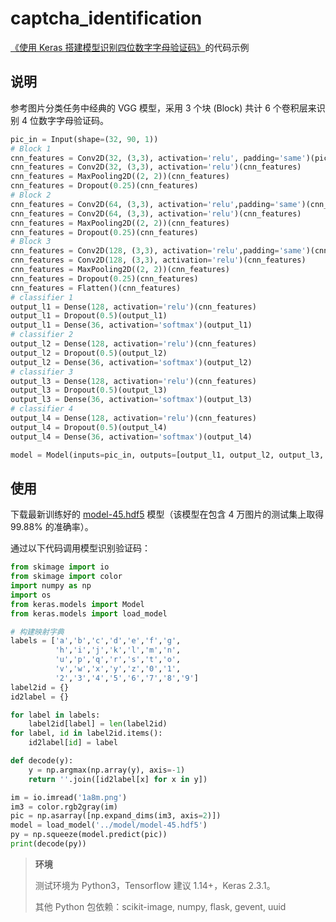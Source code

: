 # captcha_identification

[《使用 Keras 搭建模型识别四位数字字母验证码》](https://xiaosheng.run/2019/09/12/article167/)的代码示例

## 说明

参考图片分类任务中经典的 VGG 模型，采用 3 个块 (Block) 共计 6 个卷积层来识别 4 位数字字母验证码。

```python
pic_in = Input(shape=(32, 90, 1))
# Block 1
cnn_features = Conv2D(32, (3,3), activation='relu', padding='same')(pic_in)
cnn_features = Conv2D(32, (3,3), activation='relu')(cnn_features)
cnn_features = MaxPooling2D((2, 2))(cnn_features)
cnn_features = Dropout(0.25)(cnn_features)
# Block 2
cnn_features = Conv2D(64, (3,3), activation='relu',padding='same')(cnn_features)
cnn_features = Conv2D(64, (3,3), activation='relu')(cnn_features)
cnn_features = MaxPooling2D((2, 2))(cnn_features)
cnn_features = Dropout(0.25)(cnn_features)
# Block 3
cnn_features = Conv2D(128, (3,3), activation='relu',padding='same')(cnn_features)
cnn_features = Conv2D(128, (3,3), activation='relu')(cnn_features)
cnn_features = MaxPooling2D((2, 2))(cnn_features)
cnn_features = Dropout(0.25)(cnn_features)
cnn_features = Flatten()(cnn_features)
# classifier 1
output_l1 = Dense(128, activation='relu')(cnn_features)
output_l1 = Dropout(0.5)(output_l1)
output_l1 = Dense(36, activation='softmax')(output_l1)
# classifier 2
output_l2 = Dense(128, activation='relu')(cnn_features)
output_l2 = Dropout(0.5)(output_l2)
output_l2 = Dense(36, activation='softmax')(output_l2)
# classifier 3
output_l3 = Dense(128, activation='relu')(cnn_features)
output_l3 = Dropout(0.5)(output_l3)
output_l3 = Dense(36, activation='softmax')(output_l3)
# classifier 4
output_l4 = Dense(128, activation='relu')(cnn_features)
output_l4 = Dropout(0.5)(output_l4)
output_l4 = Dense(36, activation='softmax')(output_l4)

model = Model(inputs=pic_in, outputs=[output_l1, output_l2, output_l3, output_l4])
```

## 使用

下载最新训练好的 [model-45.hdf5](https://github.com/jsksxs360/captcha_identification/blob/master/model/model-45.hdf5) 模型（该模型在包含 4 万图片的测试集上取得 99.88% 的准确率）。

通过以下代码调用模型识别验证码：

```python
from skimage import io
from skimage import color
import numpy as np
import os
from keras.models import Model
from keras.models import load_model

# 构建映射字典
labels = ['a','b','c','d','e','f','g',
          'h','i','j','k','l','m','n',
          'u','p','q','r','s','t','o',
          'v','w','x','y','z','0','1',
          '2','3','4','5','6','7','8','9']
label2id = {}
id2label = {}

for label in labels:
    label2id[label] = len(label2id)
for label, id in label2id.items():
    id2label[id] = label

def decode(y):
    y = np.argmax(np.array(y), axis=-1)
    return ''.join([id2label[x] for x in y])

im = io.imread('1a8m.png')
im3 = color.rgb2gray(im)
pic = np.asarray([np.expand_dims(im3, axis=2)])
model = load_model('../model/model-45.hdf5')
py = np.squeeze(model.predict(pic))
print(decode(py))
```

> **环境**
> 
> 测试环境为 Python3，Tensorflow 建议 1.14+，Keras 2.3.1。
> 
> 其他 Python 包依赖：scikit-image, numpy, flask, gevent, uuid 
